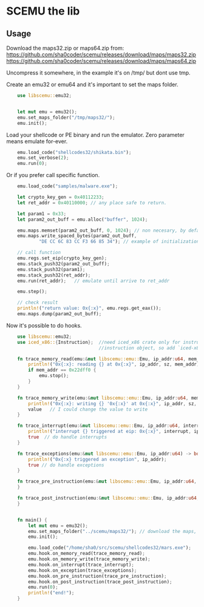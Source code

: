 
# SCEMU the lib


## Usage

Download the maps32.zip or maps64.zip from:
https://github.com/sha0coder/scemu/releases/download/maps/maps32.zip
https://github.com/sha0coder/scemu/releases/download/maps/maps64.zip

Uncompress it somewhere, in the example it's on /tmp/ but dont use tmp.

Create an emu32 or emu64 and it's important to set the maps folder.

```rust
    use libscemu::emu32;


    let mut emu = emu32();
    emu.set_maps_folder("/tmp/maps32/");
    emu.init();

```

Load your shellcode or PE binary and run the emulator.
Zero parameter means emulate for-ever.

```rust
    emu.load_code("shellcodes32/shikata.bin");
    emu.set_verbose(2);
    emu.run(0); 
```

Or if you prefer call specific function.

```rust
    emu.load_code("samples/malware.exe");

    let crypto_key_gen = 0x40112233;
    let ret_addr = 0x40110000; // any place safe to return.

    let param1 = 0x33;
    let param2_out_buff = emu.alloc("buffer", 1024);

    emu.maps.memset(param2_out_buff, 0, 1024); // non necesary, by default alloc create zeros.
    emu.maps.write_spaced_bytes(param2_out_buff, 
            "DE CC 6C 83 CC F3 66 85 34"); // example of initialization.

    // call function
    emu.regs.set_eip(crypto_key_gen);
    emu.stack_push32(param2_out_buff);
    emu.stack_push32(param1);
    emu.stack_push32(ret_addr);
    emu.run(ret_addr);   // emulate until arrive to ret_addr

    emu.step();

    // check result
    println!("return value: 0x{:x}", emu.regs.get_eax());
    emu.maps.dump(param2_out_buff);

```

Now it's possible to do hooks.

```rust
    use libscemu::emu32;
    use iced_x86::{Instruction};  //need iced_x86 crate only for instruction hooks, to get the
                                  //instruction object, so add `iced-x86 = "1.17.0"`

    fn trace_memory_read(emu:&mut libscemu::emu::Emu, ip_addr:u64, mem_addr:u64, sz:u8) {
        println!("0x{:x}: reading {} at 0x{:x}", ip_addr, sz, mem_addr);
        if mem_addr == 0x22dff0 {
            emu.stop();
        }
    }

    fn trace_memory_write(emu:&mut libscemu::emu::Emu, ip_addr:u64, mem_addr:u64, sz:u8, value:u128) -> u128 {
        println!("0x{:x}: writing {} '0x{:x}' at 0x{:x}", ip_addr, sz, value, mem_addr);
        value   // I could change the value to write
    }

    fn trace_interrupt(emu:&mut libscemu::emu::Emu, ip_addr:u64, interrupt:u64) -> bool {
        println!("interrupt {} triggered at eip: 0x{:x}", interrupt, ip_addr);
        true  // do handle interrupts
    }   

    fn trace_exceptions(emu:&mut libscemu::emu::Emu, ip_addr:u64) -> bool {
        println!("0x{:x} triggered an exception", ip_addr);
        true // do handle exceptions
    }

    fn trace_pre_instruction(emu:&mut libscemu::emu::Emu, ip_addr:u64, ins:&Instruction, sz:usize) {
    }

    fn trace_post_instruction(emu:&mut libscemu::emu::Emu, ip_addr:u64, ins:&Instruction, sz:usize, emu_ok:bool) {
    }


    fn main() {
        let mut emu = emu32();
        emu.set_maps_folder("../scemu/maps32/"); // download the maps, ideally from scemu git.
        emu.init();

        emu.load_code("/home/sha0/src/scemu/shellcodes32/mars.exe");
        emu.hook.on_memory_read(trace_memory_read);
        emu.hook.on_memory_write(trace_memory_write);
        emu.hook.on_interrupt(trace_interrupt);
        emu.hook.on_exception(trace_exceptions);
        emu.hook.on_pre_instruction(trace_pre_instruction);
        emu.hook.on_post_instruction(trace_post_instruction);
        emu.run(0);
        println!("end!");
    }
```
